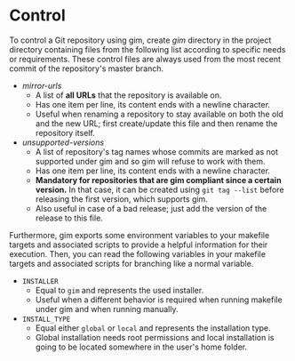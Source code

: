 # Control

To control a Git repository using gim, create *gim* directory in the project directory containing files from the following list according to specific needs or requirements. These control files are always used from the most recent commit of the repository's master branch.

* *mirror-urls*
  * A list of **all URLs** that the repository is available on.
  * Has one item per line, its content ends with a newline character.
  * Useful when renaming a repository to stay available on both the old and the new URL; first create/update this file and then rename the repository itself.
* *unsupported-versions*
  * A list of repository's tag names whose commits are marked as not supported under gim and so gim will refuse to work with them.
  * Has one item per line, its content ends with a newline character.
  * **Mandatory for repositories that are gim compliant since a certain version.** In that case, it can be created using `git tag --list` before releasing the first version, which supports gim.
  * Also useful in case of a bad release; just add the version of the release to this file.

Furthermore, gim exports some environment variables to your makefile targets and associated scripts to provide a helpful information for their execution. Then, you can read the following variables in your makefile targets and associated scripts for branching like a normal variable.

* `INSTALLER`
  * Equal to `gim` and represents the used installer.
  * Useful when a different behavior is required when running makefile under gim and when running manually.
* `INSTALL_TYPE`
  * Equal either `global` or `local` and represents the installation type.
  * Global installation needs root permissions and local installation is going to be located somewhere in the user's home folder.
